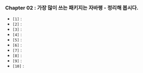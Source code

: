 
### Chapter 02 : 가장 많이 쓰는 패키지는 자바랭 - 정리해 봅시다.

- `[1]` : 
- `[2]` : 
- `[3]` : 
- `[4]` : 
- `[5]` : 
- `[6]` : 
- `[7]` : 
- `[8]` : 
- `[9]` : 
- `[10]` : 
